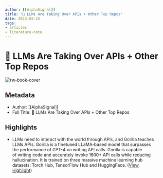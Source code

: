 ```yaml
---
author: [[AlphaSignal]]
title: "🦍 LLMs Are Taking Over APIs + Other Top Repos"
date: 2023-08-25
tags: 
- articles
- literature-note
---
```

# 🦍 LLMs Are Taking Over APIs + Other Top Repos

![rw-book-cover](https://readwise-assets.s3.amazonaws.com/static/images/article0.00998d930354.png)

## Metadata
- Author: [[AlphaSignal]]
- Full Title: 🦍 LLMs Are Taking Over APIs + Other Top Repos

## Highlights
- LLMs need to interact with the world through APIs, and Gorilla teaches LLMs APIs. Gorilla is a finetuned LLaMA-based model that surpasses the performance of GPT-4 on writing API calls. 
  Gorilla is capable of writing code and accurately invoke 1600+ API calls while reducing hallucination. It is trained on three massive machine learning hub datasets: Torch Hub, TensorFlow Hub and HuggingFace. ([View Highlight](https://read.readwise.io/read/01h707vykptjyeadgqhc4bft0q))
